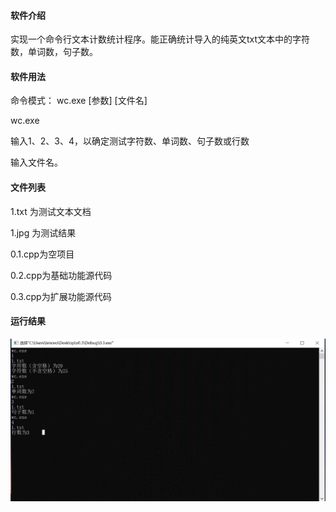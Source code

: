 #### **软件介绍**

实现一个命令行文本计数统计程序。能正确统计导入的纯英文txt文本中的字符数，单词数，句子数。

#### 软件用法

命令模式： wc.exe [参数] [文件名]

wc.exe

输入1、2、3、4，以确定测试字符数、单词数、句子数或行数

输入文件名。

#### 文件列表

1.txt 为测试文本文档

1.jpg 为测试结果

0.1.cpp为空项目

0.2.cpp为基础功能源代码

0.3.cpp为扩展功能源代码

#### 运行结果

![1](https://github.com/123rushB/-/blob/main/1.jpg)

